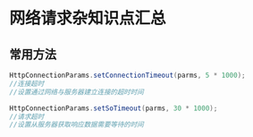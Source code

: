 # 网络请求杂知识点汇总

## 常用方法
```java
HttpConnectionParams.setConnectionTimeout(parms, 5 * 1000);
//连接超时
//设置通过网络与服务器建立连接的超时时间 
```
```java
HttpConnectionParams.setSoTimeout(parms, 30 * 1000);
//请求超时
//设置从服务器获取响应数据需要等待的时间
```
